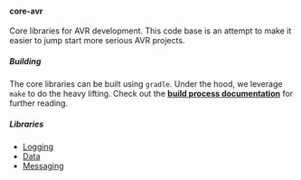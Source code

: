 #### core-avr

Core libraries for AVR development. This code base is an attempt to make it easier to jump start more serious AVR projects.

##### Building

The core libraries can be built using `gradle`. Under the hood, we leverage `make` to do the heavy lifting. Check out the **[build process documentation](docs/build-process.md)** for further reading.

##### Libraries

* [Logging](docs/core-avr-logging.md)
* [Data](docs/core-avr-data.md)
* [Messaging](docs/core-avr-messaging.md)